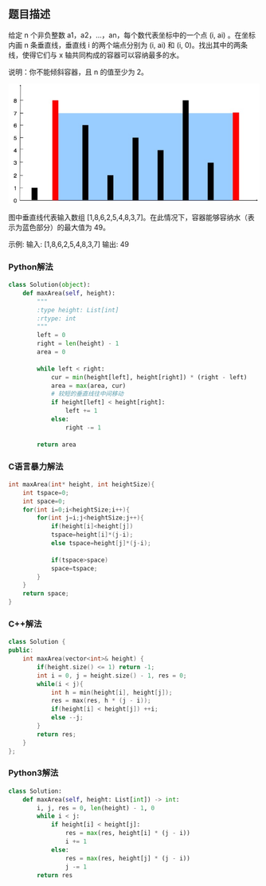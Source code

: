 题目描述
----------------------------------------
给定 n 个非负整数 a1，a2，...，an，每个数代表坐标中的一个点 (i, ai) 。在坐标内画 n 条垂直线，垂直线 i 的两个端点分别为 (i, ai) 和 (i, 0)。找出其中的两条线，使得它们与 x 轴共同构成的容器可以容纳最多的水。

说明：你不能倾斜容器，且 n 的值至少为 2。

![示例](https://github.com/GengchenXU/leetcode-practice/blob/master/question_11.jpg?raw=true)

图中垂直线代表输入数组 [1,8,6,2,5,4,8,3,7]。在此情况下，容器能够容纳水（表示为蓝色部分）的最大值为 49。

示例:
输入: [1,8,6,2,5,4,8,3,7]
输出: 49

### Python解法
```python
class Solution(object):
    def maxArea(self, height):
        """
        :type height: List[int]
        :rtype: int
        """
        left = 0
        right = len(height) - 1
        area = 0
        
        while left < right:
            cur = min(height[left], height[right]) * (right - left)
            area = max(area, cur)
            # 较短的垂直线往中间移动
            if height[left] < height[right]:
                left += 1
            else:
                right -= 1
            
        return area
```
### C语言暴力解法
```c
int maxArea(int* height, int heightSize){
    int tspace=0;
    int space=0;
    for(int i=0;i<heightSize;i++){
        for(int j=i;j<heightSize;j++){
            if(height[i]<height[j])
            tspace=height[i]*(j-i);
            else tspace=height[j]*(j-i);
            
            if(tspace>space)
            space=tspace;
        }
    }
    return space;  
}
```
### C++解法
```cpp
class Solution {
public:
    int maxArea(vector<int>& height) {
        if(height.size() <= 1) return -1;
        int i = 0, j = height.size() - 1, res = 0;
        while(i < j){
            int h = min(height[i], height[j]);
            res = max(res, h * (j - i));
            if(height[i] < height[j]) ++i;
            else --j;
        }
        return res;
    }
};
```
### Python3解法
```python
class Solution:
    def maxArea(self, height: List[int]) -> int:
        i, j, res = 0, len(height) - 1, 0
        while i < j:
            if height[i] < height[j]:
                res = max(res, height[i] * (j - i))
                i += 1
            else:
                res = max(res, height[j] * (j - i))
                j -= 1
        return res
```        
